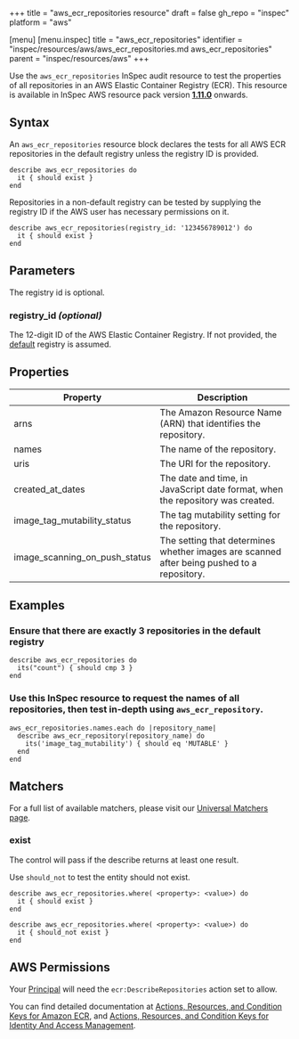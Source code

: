 +++
title = "aws_ecr_repositories resource"
draft = false
gh_repo = "inspec"
platform = "aws"

[menu]
  [menu.inspec]
    title = "aws_ecr_repositories"
    identifier = "inspec/resources/aws/aws_ecr_repositories.md aws_ecr_repositories"
    parent = "inspec/resources/aws"
+++

Use the `aws_ecr_repositories` InSpec audit resource to test the properties of all repositories in an AWS Elastic Container Registry (ECR).
This resource is available in InSpec AWS resource pack version **[1.11.0](https://github.com/inspec/inspec-aws/releases/tag/v1.11.0)** onwards.

## Syntax

An `aws_ecr_repositories` resource block declares the tests for all AWS ECR repositories in the default registry unless the registry ID is provided.

    describe aws_ecr_repositories do
      it { should exist }
    end

Repositories in a non-default registry can be tested by supplying the registry ID if the AWS user has necessary permissions on it.

    describe aws_ecr_repositories(registry_id: '123456789012') do
      it { should exist }
    end

## Parameters

The registry id is optional.

### registry_id _(optional)_

The 12-digit ID of the AWS Elastic Container Registry. If not provided, the [default](https://docs.aws.amazon.com/AmazonECR/latest/APIReference/API_DescribeRepositories.html) registry is assumed.

## Properties

| Property                      | Description                                                                                |
| ----------------------------- | ------------------------------------------------------------------------------------------ |
| arns                          | The Amazon Resource Name (ARN) that identifies the repository.                             |
| names                         | The name of the repository.                                                                |
| uris                          | The URI for the repository.                                                                |
| created_at_dates              | The date and time, in JavaScript date format, when the repository was created.             |
| image_tag_mutability_status   | The tag mutability setting for the repository.                                             |
| image_scanning_on_push_status | The setting that determines whether images are scanned after being pushed to a repository. |

## Examples

### Ensure that there are exactly 3 repositories in the default registry

    describe aws_ecr_repositories do
      its("count") { should cmp 3 }
    end

### Use this InSpec resource to request the names of all repositories, then test in-depth using `aws_ecr_repository`.

    aws_ecr_repositories.names.each do |repository_name|
      describe aws_ecr_repository(repository_name) do
        its('image_tag_mutability') { should eq 'MUTABLE' }
      end
    end

## Matchers

For a full list of available matchers, please visit our [Universal Matchers page](/inspec/matchers/).

### exist

The control will pass if the describe returns at least one result.

Use `should_not` to test the entity should not exist.

    describe aws_ecr_repositories.where( <property>: <value>) do
      it { should exist }
    end

    describe aws_ecr_repositories.where( <property>: <value>) do
      it { should_not exist }
    end

## AWS Permissions

Your [Principal](https://docs.aws.amazon.com/IAM/latest/UserGuide/intro-structure.html#intro-structure-principal) will need the `ecr:DescribeRepositories` action set to allow.

You can find detailed documentation at [Actions, Resources, and Condition Keys for Amazon ECR](https://docs.aws.amazon.com/AmazonECR/latest/APIReference/API_Operations.html), and [Actions, Resources, and Condition Keys for Identity And Access Management](https://docs.aws.amazon.com/IAM/latest/UserGuide/list_identityandaccessmanagement.html).
